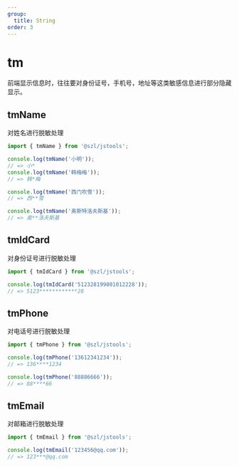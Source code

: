 ```yaml
---
group:
  title: String
order: 3
---
```


# tm

前端显示信息时，往往要对身份证号，手机号，地址等这类敏感信息进行部分隐藏显示。

## tmName

对姓名进行脱敏处理

```jsx | pure
import { tmName } from '@szl/jstools';

console.log(tmName('小明'));
// => 小*
console.log(tmName('韩梅梅'));
// => 韩*梅

console.log(tmName('西门吹雪'));
// => 西**雪

console.log(tmName('奥斯特洛夫斯基'));
// => 奥**洛夫斯基
```

## tmIdCard

对身份证号进行脱敏处理

```jsx | pure
import { tmIdCard } from '@szl/jstools';

console.log(tmIdCard('512328199001012228'));
// => 5123************28
```

## tmPhone

对电话号进行脱敏处理

```jsx | pure
import { tmPhone } from '@szl/jstools';

console.log(tmPhone('13612341234'));
// => 136****1234

console.log(tmPhone('88886666'));
// => 88****66
```

## tmEmail

对邮箱进行脱敏处理

```jsx | pure
import { tmEmail } from '@szl/jstools';

console.log(tmEmail('123456@qq.com'));
// => 123***@qq.com
```
